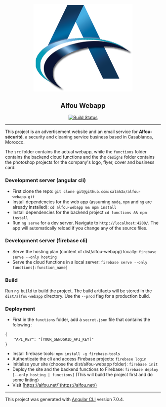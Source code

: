 <div align="center">
  <img src="./src/favicon.ico" width="320" alt="Alfou Webapp  Logo" />
  <h2>Alfou Webapp </h2>

[![Build Status](https://travis-ci.org/salah3x/alfou-webapp.svg?branch=master)](https://travis-ci.org/salah3x/alfou-webapp)

</div>

---

This project is an advertisement website and an email service for **Alfou-sécurité**, a security and cleaning service business based in Casablanca, Morocco.

The `src` folder contains the actual webapp, while the `functions` folder contains the backend cloud functions and the the `designs` folder contains the photoshop projects for the company's logo, flyer, cover and business card.

### Development server (angular cli)

- First clone the repo: `git clone git@github.com:salah3x/alfou-webapp.git`
- Install dependencies for the web app (assuming `node`, `npm` and `ng` are already installed): `cd alfou-webapp && npm install`
- Install dependencies for the backend project `cd functions && npm install`
- Run `ng serve` for a dev server. Navigate to `http://localhost:4200/`. The app will automatically reload if you change any of the source files.

### Development server (firebase cli)

- Serve the hosting plan (content of dist/alfou-webapp) locally: `firebase serve --only hosting`
- Serve the cloud functions in a local server: `firebase serve --only functions[:function_name]`

### Build

Run `ng build` to build the project. The build artifacts will be stored in the `dist/alfou-webapp` directory. Use the `--prod` flag for a production build.

### Deployment

- First in the `functions` folder, add a `secret.json` file that contains the folowing :

```
{
    "API_KEY": "[YOUR_SENDGRID_API_KEY]"
}
```

- Install firebase tools: `npm install -g firebase-tools`
- Authenticate the cli and access Firebase projects: `firebase login`
- Initialize your site (choose the dist/alfou-webapp folder): `firebase init`
- Deploy the site and the backend functions to Firebase: `firebase deploy [--only hosting | functions]`
  (This will build the project first and do some linting)
- Visit [https://alfou.net/](https://alfou.net/)

---

This project was generated with [Angular CLI](https://github.com/angular/angular-cli) version 7.0.4.
